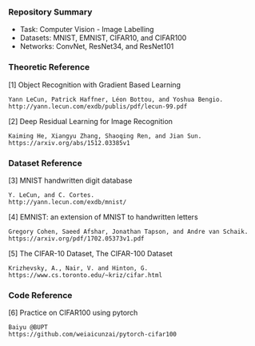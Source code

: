 ### Repository Summary ###
- Task: Computer Vision - Image Labelling
- Datasets: MNIST, EMNIST, CIFAR10, and CIFAR100
- Networks: ConvNet, ResNet34, and ResNet101

### Theoretic Reference ###
[1] Object Recognition with Gradient Based Learning

    Yann LeCun, Patrick Haffner, Léon Bottou, and Yoshua Bengio.
    http://yann.lecun.com/exdb/publis/pdf/lecun-99.pdf

[2] Deep Residual Learning for Image Recognition

    Kaiming He, Xiangyu Zhang, Shaoqing Ren, and Jian Sun.
    https://arxiv.org/abs/1512.03385v1
    
### Dataset Reference ###
[3] MNIST handwritten digit database

    Y. LeCun, and C. Cortes.
    http://yann.lecun.com/exdb/mnist/

[4] EMNIST: an extension of MNIST to handwritten letters

    Gregory Cohen, Saeed Afshar, Jonathan Tapson, and Andre van Schaik.
    https://arxiv.org/pdf/1702.05373v1.pdf

[5] The CIFAR-10 Dataset, The CIFAR-100 Dataset

    Krizhevsky, A., Nair, V. and Hinton, G.
    https://www.cs.toronto.edu/~kriz/cifar.html
    
### Code Reference ### 
[6] Practice on CIFAR100 using pytorch

    Baiyu @BUPT
    https://github.com/weiaicunzai/pytorch-cifar100
